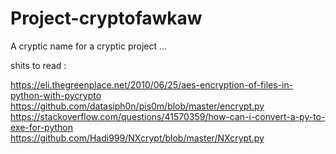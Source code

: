 # Project-cryptofawkaw
A cryptic name for a cryptic project ...


shits to read :

https://eli.thegreenplace.net/2010/06/25/aes-encryption-of-files-in-python-with-pycrypto
https://github.com/datasiph0n/pis0m/blob/master/encrypt.py
https://stackoverflow.com/questions/41570359/how-can-i-convert-a-py-to-exe-for-python
https://github.com/Hadi999/NXcrypt/blob/master/NXcrypt.py
